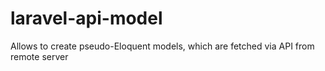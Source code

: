 # laravel-api-model
Allows to create pseudo-Eloquent models, which are fetched via API from remote server
